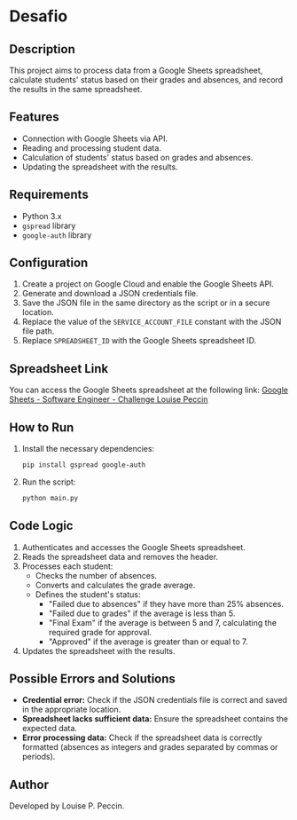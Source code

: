 # Desafio

## Description
This project aims to process data from a Google Sheets spreadsheet, calculate students' status based on their grades and absences, and record the results in the same spreadsheet.

## Features
- Connection with Google Sheets via API.
- Reading and processing student data.
- Calculation of students' status based on grades and absences.
- Updating the spreadsheet with the results.

## Requirements
- Python 3.x
- `gspread` library
- `google-auth` library

## Configuration
1. Create a project on Google Cloud and enable the Google Sheets API.
2. Generate and download a JSON credentials file.
3. Save the JSON file in the same directory as the script or in a secure location.
4. Replace the value of the `SERVICE_ACCOUNT_FILE` constant with the JSON file path.
5. Replace `SPREADSHEET_ID` with the Google Sheets spreadsheet ID.

## Spreadsheet Link
You can access the Google Sheets spreadsheet at the following link:
[Google Sheets - Software Engineer - Challenge Louise Peccin](https://docs.google.com/spreadsheets/d/1Siswf9gqZm45XJXx1HbSUCNTRPbhxqhHQPZ2w5x5W64/edit?usp=sharing)

## How to Run
1. Install the necessary dependencies:
   ```bash
   pip install gspread google-auth
   ```
2. Run the script:
   ```bash
   python main.py
   ```

## Code Logic
1. Authenticates and accesses the Google Sheets spreadsheet.
2. Reads the spreadsheet data and removes the header.
3. Processes each student:
   - Checks the number of absences.
   - Converts and calculates the grade average.
   - Defines the student's status:
     - "Failed due to absences" if they have more than 25% absences.
     - "Failed due to grades" if the average is less than 5.
     - "Final Exam" if the average is between 5 and 7, calculating the required grade for approval.
     - "Approved" if the average is greater than or equal to 7.
4. Updates the spreadsheet with the results.

## Possible Errors and Solutions
- **Credential error:** Check if the JSON credentials file is correct and saved in the appropriate location.
- **Spreadsheet lacks sufficient data:** Ensure the spreadsheet contains the expected data.
- **Error processing data:** Check if the spreadsheet data is correctly formatted (absences as integers and grades separated by commas or periods).

## Author
Developed by Louise P. Peccin.


